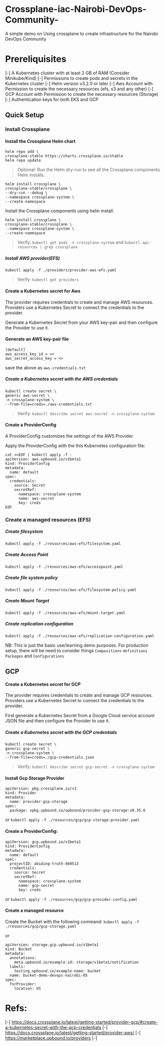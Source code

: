 # Crossplane-iac-Nairobi-DevOps-Community-

A simple demo on Using crossplane to create infrastructure for the Nairobi DevOps Community

# Prereliquisites

[-] A Kubernetes cluster with at least 2 GB of RAM (Consider Minikube/Kind)
[-] Permissions to create pods and secrets in the Kubernetes cluster
[-] Helm version v3.2.0 or later
[-] Aws Account with Permission to create the necessary resources (efs, s3 and any other)
[-] GCP Account with Permission to create the necessary resources (Storage)
[-] Authentication keys for both EKS and GCP

## Quick Setup

### Install Crossplane

#### Install the Crossplane Helm chart

```
helm repo add \
crossplane-stable https://charts.crossplane.io/stable
helm repo update
```

> Optional: Run the Helm dry-run to see all the Crossplane components Helm installs.

```
helm install crossplane \
crossplane-stable/crossplane \
--dry-run --debug \
--namespace crossplane-system \
--create-namespace
```

Install the Crossplane components using helm install.

```
helm install crossplane \
crossplane-stable/crossplane \
--namespace crossplane-system \
--create-namespace
```

> Verify: `kubectl get pods -n crossplane-system` and `kubectl api-resources | grep crossplane`

##### Install AWS provider(EFS)

`kubectl apply -f ./providers/provider-aws-efs.yaml`

> Verify: `kubectl get providers`

#### Create a Kubernetes secret for Aws

The provider requires credentials to create and manage AWS resources.
Providers use a Kubernetes Secret to connect the credentials to the provider.

Generate a Kubernetes Secret from your AWS key-pair and then configure the Provider to use it.

#### Generate an AWS key-pair file

```
[default]
aws_access_key_id = <>
aws_secret_access_key = <>
```

save the above as `aws-credentials.txt`

##### Create a Kubernetes secret with the AWS credentials

```
kubectl create secret \
generic aws-secret \
-n crossplane-system \
--from-file=creds=./aws-credentials.txt
```

> Verify: `kubectl describe secret aws-secret -n crossplane-system`

#### Create a ProviderConfig

A ProviderConfig customizes the settings of the AWS Provider.

Apply the ProviderConfig with the this Kubernetes configuration file:

```
cat <<EOF | kubectl apply -f -
apiVersion: aws.upbound.io/v1beta1
kind: ProviderConfig
metadata:
  name: default
spec:
  credentials:
    source: Secret
    secretRef:
      namespace: crossplane-system
      name: aws-secret
      key: creds
EOF
```

### Create a managed resources (EFS)

##### Create filesystem

`kubectl apply -f ./resources/aws-efs/filesystem.yaml`

##### Create Access Point

`kubectl apply -f ./resources/aws-efs/accesspoint.yaml`

##### Create file system policy

`kubectl apply -f ./resources/aws-efs/filesystem-policy.yaml`

##### Create Mount Target

`kubectl apply -f ./resources/aws-efs/mount-target.yaml`

##### Create replication configuration

`kubectl apply -f ./resources/aws-efs/replication-configuration.yaml`

NB:
This is just the basic use/learning demo purposes. For production setup, there will be need to consider things `Compositions` `definitions` `Packages` and `Configurations`

## GCP

#### Create a Kubernetes secret for GCP

The provider requires credentials to create and manage GCP resources. Providers use a Kubernetes Secret to connect the credentials to the provider.

First generate a Kubernetes Secret from a Google Cloud service account JSON file and then configure the Provider to use it.

##### Create a Kubernetes secret with the GCP credentials

```
kubectl create secret \
generic gcp-secret \
-n crossplane-system \
--from-file=creds=./gcp-credentials.json
```

> Verify: `kubectl describe secret gcp-secret -n crossplane-system`

#### Install Gcp Storage Provider

```
apiVersion: pkg.crossplane.io/v1
kind: Provider
metadata:
  name: provider-gcp-storage
spec:
  package: xpkg.upbound.io/upbound/provider-gcp-storage:v0.35.0
```

or
`kubectl apply -f ./resources/gcp/gcp-storage-provider.yaml`

#### Create a ProviderConfig:

```
apiVersion: gcp.upbound.io/v1beta1
kind: ProviderConfig
metadata:
  name: default
spec:
  projectID: abiding-truth-404513
  credentials:
    source: Secret
    secretRef:
      namespace: crossplane-system
      name: gcp-secret
      key: creds
```

or
`kubectl apply -f ./resources/gcp/gcp-provider-config.yaml`

#### Create a managed resource

Create the Bucket with the following command:
`kubectl apply -f ./resources/gcp/gcp-storage.yaml`

or

```
apiVersion: storage.gcp.upbound.io/v1beta1
kind: Bucket
metadata:
  annotations:
    meta.upbound.io/example-id: storage/v1beta1/notification
  labels:
    testing.upbound.io/example-name: bucket
  name: bucket-demo-devops-nairobi-05
spec:
  forProvider:
    location: US
```

# Refs:

[-] https://docs.crossplane.io/latest/getting-started/provider-gcp/#create-a-kubernetes-secret-with-the-gcp-credentials
[-] https://docs.crossplane.io/latest/getting-started/provider-aws/
[-] https://marketplace.upbound.io/providers
[-]
